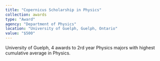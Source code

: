 ```yaml
---
title: "Copernicus Scholarship in Physics"
collection: awards
type: "Award"
agency: "Department of Physics"
location: "University of Guelph, Guelph, Ontario"
value: "$500"
---
```

University of Guelph, 4 awards to 2rd year Physics majors with highest cumulative average in Physics.